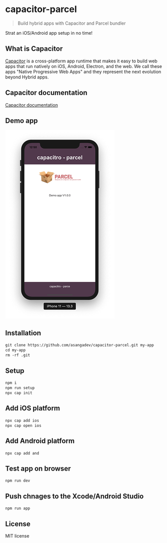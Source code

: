 # capacitor-parcel

> Build hybrid apps with Capacitor and Parcel bundler

Strat an iOS/Android app setup in no time!

## What is Capacitor

[Capacitor](https://capacitor.ionicframework.com/) is a cross-platform app runtime that makes it easy to build web apps that run natively on iOS, Android, Electron, and the web. We call these apps "Native Progressive Web Apps" and they represent the next evolution beyond Hybrid apps.

## Capacitor documentation

[Capacitor documentation](https://capacitor.ionicframework.com/docs/)

## Demo app

![App output on iOS](/src/images/preview.png?v=1.0.0&s=420)

## Installation
```
git clone https://github.com/asangadev/capacitor-parcel.git my-app
cd my-app
rm -rf .git
```

## Setup
```
npm i
npm run setup
npx cap init
```

## Add iOS platform
```
npx cap add ios
npx cap open ios
```

## Add Android platform
```
npx cap add and
```

## Test app on browser
```
npm run dev
```

## Push chnages to the Xcode/Android Studio
```
npm run app
```

## License

MIT license
